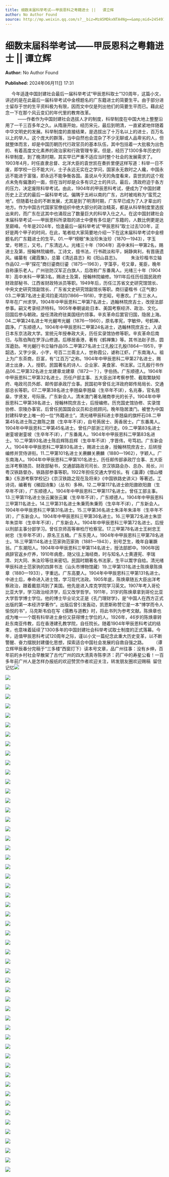 ```yaml
---
title: 细数末届科举考试——甲辰恩科之粤籍进士 ||   谭立辉
author: No Author Found
source: http://mp.weixin.qq.com/s?__biz=MzA5MDkxNTA4Ng==&amp;mid=2454915227&amp;idx=1&amp;sn=478a03f384ee950f32bb8ddfdc1229ed&amp;chksm=87a3c0fab0d449ece2c3358495514c62838bcfcdfc815debc7baf1b20541ade0109263c5f37a&poc_token=HJ_Do2ejHyO-wNZGG8Q1S8FdPgy1YBBEob-nUEme
---
```


# 细数末届科举考试——甲辰恩科之粤籍进士 ||   谭立辉

**Author:** No Author Found

**Published:** 2024年06月11日 17:31

     今年适逢中国封建社会最后一届科举考试“甲辰恩科取士”120周年，这篇小文，讲述的是在此最后一届科举考试中金榜题名的广东籍进士的简要生平。由于部分进士留存于世的生平资料极为有限，因而文中仅是列出他们的简要生平而已。藉此纪念一下在那个风云变幻的年代里的教育改革。                                                                  ——作者作为中国封建社会选拔人才的制度，科举制度在中国大地上整整沿用了一千三百多年之久。从隋唐开始，经历宋元，最后到明清，一直紧紧地伴随着中华文明史的发展。科举制度的直接结果，是选拔出了十万名以上的进士，百万名以上的举人。这个庞大的群落，当中自然也会混杂了不少无聊或人品卑劣的人，但就整体而言，却是中国历朝历代行政官员的基本队伍，其中包括着一大批极为出色的、有着高度文化素养的政治家和行政管理专家。但是，经历了1300多年历史的科举制度，到了晚清时期，其实早已严重不适应当时整个社会的发展需求了。1903年4月，时任直隶总督、北洋大臣的袁世凯在奏折里便这样写道：科举一日不废，即学校一日不能大兴，士子永远无实在之学问，国家永无救时之人纔，中国永远不能进于富强，即永远不能争衡各国。虽说从今天的角度看来，袁世凯的这个观点未免有偏激的一面，但在当时却是众多有识之士的共识。最后，清政府迫于各方的压力，决定废除科举考试。由此，1904年的甲辰恩科考试，便成为了中国封建历史上正式的最后一届科举考试。偏隅于五岭以南的广东，古时被戏称为“蛮荒之地”。但随着社会的不断发展，尤其是到了明清时期，广东早已成为了人才辈出的地方。作为中国古代国家官僚组织中绝大部分的政治精英，都是从科举制度里选拔出来的，而广东在这其中也涌现出了数量巨大的科举入仕之人。在这中国封建社会末届科举考试——甲辰恩科所录取的进士中便有多位是广东籍的，人数比例更是达至巅峰。今年是2024年，恰逢最后一届科举考试“甲辰恩科”取士过去120年，正好是两个甲子的时间，在此，笔者给大家简要地介绍一下在这末届科举考试中金榜题名的广东籍进士的生平。01.一甲“榜眼”朱汝珍朱汝珍（1870—1943），字玉堂，号聘三，又号。广东清远人。光绪三十年（1904年）高中末科一甲第2名，赐进士及第，授翰林院编修。工诗文，擅书法，行书疏淡和平，娴静爽利，有晋唐遗风。编纂有《藏霞集》，总纂《清远县志》和《阳山县志》。         朱汝珍楷书立轴作品02.一甲“探花”商衍鎏商衍鎏（1875—1963），字藻亭，号又章，冕臣，晚年自称康乐老人。广州驻防汉军正白旗人，后改称广东番禺人。光绪三十年（1904年）高中末科一甲第3名，赐进士及第，授翰林院编修。1911年后任历任国民政府财政部秘书、江西省财政特派员等职。1949年后，历任江苏省文史研究馆馆长、中央文史研究馆副馆长、广东省文史研究馆副馆长等职。商衍鎏楷书《正气歌》03.二甲第7名进士麦鸿钧麦鸿钧(1866—1918)，字志昭，号惠农。广东三水人。早年在广州求学。1904年中甲辰恩科二甲第7名进士，选翰林院庶吉士，改授法部参事。嗣又考录经济特科。1905年奉朝谕赴日本、美国考察经济、政治、文化。回国后参与朝政。旋任清政府驻美国纽约领事。辛亥革命后罢官归国，隐居上海。04.二甲第24名进士岑光樾岑光樾（1876—1960），原名孝宪，字敏仲，号鹤禅、圆净。广东顺德人。1904年中甲辰恩科二甲第24名进士，选翰林院庶吉士。入读日本东京法政大学。宣统元年授奉政大夫，历任实录馆协修等职。辛亥革命后南归，与陈伯陶在罗浮山修道。后移居香港，著有《鹤禅集》等。其书法赵子昂，圆浑遒劲。岑光樾行书立轴作品05.二甲第27名进士江孔殷江孔殷(1864—1951)，字韶选，又字少泉，小字，号百二兰斋主人，世称霞公，谑称江虾。广东南海人。祖上为广东茶商，巨富，有“江百万”之称。1904年中甲辰恩科二甲第27名进士，赐进士出身，入，授职。民国著名的诗人、企业家、美食家、书法家。江孔殷行书作品06.二甲第32名进士龙建章龙建章（1872—？），字伯扬。广东顺德人。1904年中甲辰恩科二甲第32名进士。历任户部主事、五大臣出洋考察参赞、截取繁缺知府、电政司员外郎、邮传部承政厅佥事。民国初年曾任北洋政府邮传局局长、交通部总长等职。07.二甲第38名进士李翘燊李翘燊（生卒年不详），名兆春，官名翘燊，字贤发，号际唐。广东新会人。清末澳门著名赌商李光的长子。1904年中甲辰恩科二甲第38名进士，授翰林院庶吉士，后授编修。历充国史馆协修、实录馆协修、崇陵办事官。后曾任民国国会议员和总统顾问。晚年隐居澳门。被誉为中国封建科举史上唯一的一位“外籍进士”。清光绪甲辰科进士李翘燊的旗杆石08.二甲第45名进士陈之鼐陈之鼐（生卒年不详），自号蒟居士、蒟香居士。广东番禺人。1904年中甲辰恩科二甲第45名进士。曾任户部浙江司行走。09.二甲第83名进士谢銮坡谢銮坡（生卒年不详），广东番禺人。1904年中甲辰恩科二甲第83名进士。10.二甲第93名进士陈启辉陈启辉（生卒年不详）,字晋伟，号笃初。广东新会人。1904年中甲辰恩科二甲第93名进士，赐进士出身，授翰林院庶吉士，后转授编修并赏侍讲衔。11.二甲第101名进士关赓麟关赓麟（1880—1962），字颖人。广东南海人。1904年中甲辰恩科二甲第101名进士。历任邮传部承政厅佥事、五大臣出洋考察随员、财政部秘书，交通部路政司司长、京汉铁路会办、总办、局长，川粤汉铁路督办，铁路部参事等职。1922年担任交通大学校长。有《瀛谭》《借山楼集》《东游考察学校记》《京汉铁路之现在及将来》《中国铁路史讲义》等著述。工诗词，编著有《稊园诗集》（丛书）多种。12.二甲第117名进士欧阳鼐欧阳鼐（生卒年不详），广东顺德人。1904年中甲辰恩科二甲第117名进士。曾任工部主事。13.三甲第11名进士张云翼张云翼（生卒年不详），广东顺德人。1904年中甲辰恩科三甲第11名进士。14.三甲第31名进士朱秉筠朱秉筠（生卒年不详），广东新会人。1904年中甲辰恩科三甲第31名进士。15.三甲第36名进士朱泽年朱泽年（生卒年不详），广东新会人。1904年中甲辰恩科三甲第36名进士。16.三甲第72名进士朱崇年朱崇年（生卒年不详），广东新会人。1904年中甲辰恩科三甲第72名进士。后授以刑部主事分部学习。曾任京师高等审检厅检察官。17.三甲第78名进士王树忠王树忠（生卒年不详），原名王五楠。广东东莞人。1904年中甲辰恩科三甲第78名进士。18.三甲第114名进士范家驹范家驹（1881—1943），别号芝生，晚年自署蹶翁。广东潮阳人。1904年中甲辰恩科三甲第114名进士，授法部郎中。1906年因病辞官返乡疗养，1910年病愈，随父往上海经商，时与知名人士黄遵宪、李瑞清、刘大同、朱汝珍等往来密切。民国时期著名书法家，生平以鬻字自给。清光绪甲辰科进士范家驹的四屏书法（汕头市博物馆藏）19.三甲第131名进士陈焕章陈焕章（1880—1933），字重远。广东高要人。1904年中甲辰恩科三甲第131名进士。中进士后，奉命进入进士馆，学习现代法政。1905年底，陈焕章随五大臣出洋考察政治，跟着戴慈鸿到了美国。他先是进入库克学院学习英文。1907年考入哥伦比亚大学，学习政治经济学，后又改学哲学。1911年，31岁的陈焕章拿到哥伦比亚大学哲学博士学位。他的博士毕业论文正是《孔门理财学》，是“中国人在西方正式出版的第一本经济学著作”。出版后曾引发轰动，凯恩斯称赞它是一本"博学而令人愉悦的书"，马克斯韦伯在写《儒教与道教》时，将此书列为参考文献。陈焕章也成为唯一一个既有科举进士身份又获得博士学位的人。1926年，46岁的陈焕章转赴东南亚传教，后在香港建孔教学院，自任院长。随着1904年甲辰恩科考试的结束，也意味着延续了1300多年的中国封建社会科举考试取士制度的正式落幕。今年，适值甲辰恩科考试120周年之际，谨以小文一篇纪念此重大历史变革，以不断警醒、奋力摆脱封建僵化思想，探索适合中国社会发展的自救自强之路。      （谭立辉甲辰春分完稿于“三多楼”西窗灯下）读本号文章，品广州往事：没有乡绅，百年前的乡村社会早散架了古代广州的四大清真寺陈李济：药厂中的寿星公看！一百多年前广州人是怎样办报纸的欢迎赞赏作者欢迎关注，转发朋友圈欢迎赐稿  留住记忆![](https://mmbiz.qpic.cn/mmbiz_jpg/PJWG74pLsMayvR1AyLpp1OwsWXJhmAMu6hEnyJ4hyVxh2jeFxNGwngJfdXCj1cuXFPwvvJjPH1NhDydQF15CRA/640?wx_fmt=jpeg)

![](https://mmbiz.qpic.cn/mmbiz_png/bL2iaicTYdZn7ibV9VvGt8HFrBcrtzMl6icic1MEO9dCVyNDdyorfjq2OLlcuJibRdwBJEBEq3u9P6yibHyOIsibJgvYcw/640?wx_fmt=png&from=appmsg)

![](https://mmbiz.qpic.cn/mmbiz_png/bL2iaicTYdZn7ibV9VvGt8HFrBcrtzMl6icicFu1BIQ1Ur4KkWibEribQrbhjYWrshvYHHvNic4LdmPwuaVgp4g7RquPow/640?wx_fmt=png&from=appmsg)

![](https://mmbiz.qpic.cn/mmbiz_png/bL2iaicTYdZn7ibV9VvGt8HFrBcrtzMl6icicDdG8icib3O1pxtleNYfrtFGxia8KNahGSWw9Oc24ewXOaibeDqUu7IIeGA/640?wx_fmt=png&from=appmsg)

![](https://mmbiz.qpic.cn/mmbiz_png/bL2iaicTYdZn55nuwV9SlJic8B5unaj2KRx6IggUhYMW4Tic7TOpBOxD8ZDiawDdFTEkfpGRAC3C5c26nUbGFicica11w/640?wx_fmt=png&from=appmsg)

![](https://mmbiz.qpic.cn/mmbiz_png/bL2iaicTYdZn55nuwV9SlJic8B5unaj2KRxGaQ9eWYicHWHoWA54ZU631jNQTrHdgJqLPk4m4dibKGlIiaxU9vSxR2XA/640?wx_fmt=png&from=appmsg)

![](https://mmbiz.qpic.cn/mmbiz_jpg/PJWG74pLsMakBIhGzvianKRA6HTLfmcicKAiaicJ6AcnN9YqxxB55Fzd4wKbvQXoxwpcOAEBsCKWUh0DfZiaklqxkwQ/640?from=appmsg)

![](https://mmbiz.qpic.cn/mmbiz_png/bL2iaicTYdZn7xzxia26YkFQXxhBhs4AiaibpFxjLg25s3xXepFiclPBeEQSxshcdGlO3icTPUsFjfxXLXCtQVa7Mxl8A/640?wx_fmt=png&from=appmsg)

![](https://mmbiz.qpic.cn/mmbiz_png/bL2iaicTYdZn55nuwV9SlJic8B5unaj2KRx6IggUhYMW4Tic7TOpBOxD8ZDiawDdFTEkfpGRAC3C5c26nUbGFicica11w/640?wx_fmt=png&from=appmsg)

![](https://mmbiz.qpic.cn/mmbiz_png/bL2iaicTYdZn55nuwV9SlJic8B5unaj2KRxGaQ9eWYicHWHoWA54ZU631jNQTrHdgJqLPk4m4dibKGlIiaxU9vSxR2XA/640?wx_fmt=png&from=appmsg)

![](https://mmbiz.qpic.cn/mmbiz_jpg/PJWG74pLsMakBIhGzvianKRA6HTLfmcicKkNx2xibicqAgoJA11rRTK95loBwl7vlSlan46zIpJsJqic2eo71ZyOJZA/640?from=appmsg)

![](https://mmbiz.qpic.cn/mmbiz_png/bL2iaicTYdZn55nuwV9SlJic8B5unaj2KRx6IggUhYMW4Tic7TOpBOxD8ZDiawDdFTEkfpGRAC3C5c26nUbGFicica11w/640?wx_fmt=png&from=appmsg)

![](https://mmbiz.qpic.cn/mmbiz_png/bL2iaicTYdZn55nuwV9SlJic8B5unaj2KRxGaQ9eWYicHWHoWA54ZU631jNQTrHdgJqLPk4m4dibKGlIiaxU9vSxR2XA/640?wx_fmt=png&from=appmsg)

![](https://mmbiz.qpic.cn/mmbiz_png/bL2iaicTYdZn55nuwV9SlJic8B5unaj2KRx6IggUhYMW4Tic7TOpBOxD8ZDiawDdFTEkfpGRAC3C5c26nUbGFicica11w/640?wx_fmt=png&from=appmsg)

![](https://mmbiz.qpic.cn/mmbiz_png/bL2iaicTYdZn55nuwV9SlJic8B5unaj2KRxGaQ9eWYicHWHoWA54ZU631jNQTrHdgJqLPk4m4dibKGlIiaxU9vSxR2XA/640?wx_fmt=png&from=appmsg)

![](https://mmbiz.qpic.cn/mmbiz_jpg/PJWG74pLsMakBIhGzvianKRA6HTLfmcicKyK77lRu3LqhQd4uvRUC26CWgnibbkX9JJIFuY8VukhcbCHSSicxppCiaQ/640?from=appmsg)

![](https://mmbiz.qpic.cn/mmbiz_png/bL2iaicTYdZn55nuwV9SlJic8B5unaj2KRx6IggUhYMW4Tic7TOpBOxD8ZDiawDdFTEkfpGRAC3C5c26nUbGFicica11w/640?wx_fmt=png&from=appmsg)

![](https://mmbiz.qpic.cn/mmbiz_png/bL2iaicTYdZn55nuwV9SlJic8B5unaj2KRxGaQ9eWYicHWHoWA54ZU631jNQTrHdgJqLPk4m4dibKGlIiaxU9vSxR2XA/640?wx_fmt=png&from=appmsg)

![](https://mmbiz.qpic.cn/mmbiz_gif/Ljib4So7yuWjqp7ibVoRPAdAvoyUcCwvCPol6vgOY0SiacN850YPHMOib9oMz5qGUKb1Io9mmAMgAWBD82OKpXYt9A/640?wx_fmt=gif&from=appmsg)

![](https://mmbiz.qpic.cn/mmbiz_jpg/PJWG74pLsMakBIhGzvianKRA6HTLfmcicKxP7QspCa1TWATLicUeGb9ElUqQMkmUcsVzNI6MsEiaBSguK01JeJAe6w/640?from=appmsg)

![](https://mmbiz.qpic.cn/mmbiz_png/bL2iaicTYdZn55nuwV9SlJic8B5unaj2KRx6IggUhYMW4Tic7TOpBOxD8ZDiawDdFTEkfpGRAC3C5c26nUbGFicica11w/640?wx_fmt=png&from=appmsg)

![](https://mmbiz.qpic.cn/mmbiz_png/bL2iaicTYdZn55nuwV9SlJic8B5unaj2KRxGaQ9eWYicHWHoWA54ZU631jNQTrHdgJqLPk4m4dibKGlIiaxU9vSxR2XA/640?wx_fmt=png&from=appmsg)

![](https://mmbiz.qpic.cn/mmbiz_png/bL2iaicTYdZn55nuwV9SlJic8B5unaj2KRx6IggUhYMW4Tic7TOpBOxD8ZDiawDdFTEkfpGRAC3C5c26nUbGFicica11w/640?wx_fmt=png&from=appmsg)

![](https://mmbiz.qpic.cn/mmbiz_png/bL2iaicTYdZn55nuwV9SlJic8B5unaj2KRxGaQ9eWYicHWHoWA54ZU631jNQTrHdgJqLPk4m4dibKGlIiaxU9vSxR2XA/640?wx_fmt=png&from=appmsg)

![](https://mmbiz.qpic.cn/mmbiz_jpg/PJWG74pLsMakBIhGzvianKRA6HTLfmcicKDyD8FPBU9rexibR7LiaDA2XVQ6ee1OmAXYmGIhIe7GORCtpJiaECKRF3g/640?from=appmsg)

![](https://mmbiz.qpic.cn/mmbiz_png/bL2iaicTYdZn55nuwV9SlJic8B5unaj2KRx6IggUhYMW4Tic7TOpBOxD8ZDiawDdFTEkfpGRAC3C5c26nUbGFicica11w/640?wx_fmt=png&from=appmsg)

![](https://mmbiz.qpic.cn/mmbiz_png/bL2iaicTYdZn55nuwV9SlJic8B5unaj2KRxGaQ9eWYicHWHoWA54ZU631jNQTrHdgJqLPk4m4dibKGlIiaxU9vSxR2XA/640?wx_fmt=png&from=appmsg)

![](https://mmbiz.qpic.cn/mmbiz_png/bL2iaicTYdZn55nuwV9SlJic8B5unaj2KRx6IggUhYMW4Tic7TOpBOxD8ZDiawDdFTEkfpGRAC3C5c26nUbGFicica11w/640?wx_fmt=png&from=appmsg)

![](https://mmbiz.qpic.cn/mmbiz_png/bL2iaicTYdZn55nuwV9SlJic8B5unaj2KRxGaQ9eWYicHWHoWA54ZU631jNQTrHdgJqLPk4m4dibKGlIiaxU9vSxR2XA/640?wx_fmt=png&from=appmsg)

![](https://mmbiz.qpic.cn/mmbiz_png/bL2iaicTYdZn55nuwV9SlJic8B5unaj2KRx6IggUhYMW4Tic7TOpBOxD8ZDiawDdFTEkfpGRAC3C5c26nUbGFicica11w/640?wx_fmt=png&from=appmsg)

![](https://mmbiz.qpic.cn/mmbiz_png/bL2iaicTYdZn55nuwV9SlJic8B5unaj2KRxGaQ9eWYicHWHoWA54ZU631jNQTrHdgJqLPk4m4dibKGlIiaxU9vSxR2XA/640?wx_fmt=png&from=appmsg)

![](https://mmbiz.qpic.cn/mmbiz_png/bL2iaicTYdZn55nuwV9SlJic8B5unaj2KRx6IggUhYMW4Tic7TOpBOxD8ZDiawDdFTEkfpGRAC3C5c26nUbGFicica11w/640?wx_fmt=png&from=appmsg)

![](https://mmbiz.qpic.cn/mmbiz_png/bL2iaicTYdZn55nuwV9SlJic8B5unaj2KRxGaQ9eWYicHWHoWA54ZU631jNQTrHdgJqLPk4m4dibKGlIiaxU9vSxR2XA/640?wx_fmt=png&from=appmsg)

![](https://mmbiz.qpic.cn/mmbiz_png/bL2iaicTYdZn55nuwV9SlJic8B5unaj2KRx6IggUhYMW4Tic7TOpBOxD8ZDiawDdFTEkfpGRAC3C5c26nUbGFicica11w/640?wx_fmt=png&from=appmsg)

![](https://mmbiz.qpic.cn/mmbiz_png/bL2iaicTYdZn55nuwV9SlJic8B5unaj2KRxGaQ9eWYicHWHoWA54ZU631jNQTrHdgJqLPk4m4dibKGlIiaxU9vSxR2XA/640?wx_fmt=png&from=appmsg)

![](https://mmbiz.qpic.cn/mmbiz_png/bL2iaicTYdZn55nuwV9SlJic8B5unaj2KRx6IggUhYMW4Tic7TOpBOxD8ZDiawDdFTEkfpGRAC3C5c26nUbGFicica11w/640?wx_fmt=png&from=appmsg)

![](https://mmbiz.qpic.cn/mmbiz_png/bL2iaicTYdZn55nuwV9SlJic8B5unaj2KRxGaQ9eWYicHWHoWA54ZU631jNQTrHdgJqLPk4m4dibKGlIiaxU9vSxR2XA/640?wx_fmt=png&from=appmsg)

![](https://mmbiz.qpic.cn/mmbiz_png/bL2iaicTYdZn55nuwV9SlJic8B5unaj2KRx6IggUhYMW4Tic7TOpBOxD8ZDiawDdFTEkfpGRAC3C5c26nUbGFicica11w/640?wx_fmt=png&from=appmsg)

![](https://mmbiz.qpic.cn/mmbiz_png/bL2iaicTYdZn55nuwV9SlJic8B5unaj2KRxGaQ9eWYicHWHoWA54ZU631jNQTrHdgJqLPk4m4dibKGlIiaxU9vSxR2XA/640?wx_fmt=png&from=appmsg)

![](https://mmbiz.qpic.cn/mmbiz_png/bL2iaicTYdZn55nuwV9SlJic8B5unaj2KRx6IggUhYMW4Tic7TOpBOxD8ZDiawDdFTEkfpGRAC3C5c26nUbGFicica11w/640?wx_fmt=png&from=appmsg)

![](https://mmbiz.qpic.cn/mmbiz_png/bL2iaicTYdZn55nuwV9SlJic8B5unaj2KRxGaQ9eWYicHWHoWA54ZU631jNQTrHdgJqLPk4m4dibKGlIiaxU9vSxR2XA/640?wx_fmt=png&from=appmsg)

![](https://mmbiz.qpic.cn/mmbiz_png/bL2iaicTYdZn55nuwV9SlJic8B5unaj2KRx6IggUhYMW4Tic7TOpBOxD8ZDiawDdFTEkfpGRAC3C5c26nUbGFicica11w/640?wx_fmt=png&from=appmsg)

![](https://mmbiz.qpic.cn/mmbiz_png/bL2iaicTYdZn55nuwV9SlJic8B5unaj2KRxGaQ9eWYicHWHoWA54ZU631jNQTrHdgJqLPk4m4dibKGlIiaxU9vSxR2XA/640?wx_fmt=png&from=appmsg)

![](https://mmbiz.qpic.cn/mmbiz_png/bL2iaicTYdZn55nuwV9SlJic8B5unaj2KRx6IggUhYMW4Tic7TOpBOxD8ZDiawDdFTEkfpGRAC3C5c26nUbGFicica11w/640?wx_fmt=png&from=appmsg)

![](https://mmbiz.qpic.cn/mmbiz_png/bL2iaicTYdZn55nuwV9SlJic8B5unaj2KRxGaQ9eWYicHWHoWA54ZU631jNQTrHdgJqLPk4m4dibKGlIiaxU9vSxR2XA/640?wx_fmt=png&from=appmsg)

![](https://mmbiz.qpic.cn/mmbiz_png/bL2iaicTYdZn55nuwV9SlJic8B5unaj2KRx6IggUhYMW4Tic7TOpBOxD8ZDiawDdFTEkfpGRAC3C5c26nUbGFicica11w/640?wx_fmt=png&from=appmsg)

![](https://mmbiz.qpic.cn/mmbiz_png/bL2iaicTYdZn55nuwV9SlJic8B5unaj2KRxGaQ9eWYicHWHoWA54ZU631jNQTrHdgJqLPk4m4dibKGlIiaxU9vSxR2XA/640?wx_fmt=png&from=appmsg)

![](https://mmbiz.qpic.cn/mmbiz_jpg/PJWG74pLsMakBIhGzvianKRA6HTLfmcicKpaCIHbVUzgQ0vbnwGjEjZVMX6pywHLmR3uZwx4FLYFUQibeEh92dXHQ/640?from=appmsg)

![](https://mmbiz.qpic.cn/mmbiz_gif/Ljib4So7yuWgTRnJNwP3C2KVXxnyG3rBYtxthWEBawLYghHUOoSnzgUNIepwBNndPmL463dmzCVlkTiaib20NAL6Q/640?wx_fmt=gif&from=appmsg)

![](https://mmbiz.qpic.cn/mmbiz_png/bL2iaicTYdZn55nuwV9SlJic8B5unaj2KRx6IggUhYMW4Tic7TOpBOxD8ZDiawDdFTEkfpGRAC3C5c26nUbGFicica11w/640?wx_fmt=png&from=appmsg)

![](https://mmbiz.qpic.cn/mmbiz_png/bL2iaicTYdZn55nuwV9SlJic8B5unaj2KRxGaQ9eWYicHWHoWA54ZU631jNQTrHdgJqLPk4m4dibKGlIiaxU9vSxR2XA/640?wx_fmt=png&from=appmsg)

![](https://mmbiz.qpic.cn/mmbiz_gif/PJWG74pLsMayvR1AyLpp1OwsWXJhmAMusfs1pQabdPdhBk4997RJ6orCd8NJIkE6QtgAQLO9aEydzZrVqqk7ew/640?wx_fmt=gif&wxfrom=5&wx_lazy=1&tp=webp)

![](https://mmbiz.qpic.cn/mmbiz_png/PJWG74pLsMZzcCibzGRozVicbv6KUO3bDflt3UMsjAN5Umg3vXlzRF7UL0DXPumAh8OUYEVujD3a3oBEbTtUzAnQ/640?wx_fmt=png&from=appmsg)

![](https://mmbiz.qpic.cn/mmbiz_png/PJWG74pLsMbxzxSWsbSxWa401icEeDUWiawxAxbdgTq3LmtribGicfmgEgabFONInhdrQRwY9Y4pmxRGlAoaQAaMDA/640?wx_fmt=other&wxfrom=5&wx_lazy=1&wx_co=1&tp=webp)



